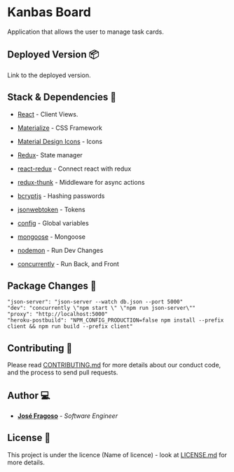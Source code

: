 # Kanbas Board 

Application that allows the user to manage task cards.

## Deployed Version 📦

Link to the deployed version.

## Stack & Dependencies 🔧

* [React](https://github.com/facebook/create-react-app) - Client Views.
* [Materialize](https://github.com/Dogfalo/materialize) - CSS Framework 
* [Material Design Icons](https://github.com/google/material-design-icons) - Icons
* [Redux](https://github.com/reduxjs/redux)- State manager
* [react-redux](https://github.com/reduxjs/react-redux) - Connect react with redux
* [redux-thunk](https://github.com/reduxjs/redux-thunk) - Middleware for async actions

* [bcryptjs]() - Hashing passwords
* [jsonwebtoken]() - Tokens
* [config]() - Global variables
* [mongoose]() - Mongoose


* [nodemon]() - Run Dev Changes
* [concurrently]() - Run Back, and Front


## Package Changes 📁

`"json-server": "json-server --watch db.json --port 5000"` <br/>
`"dev": "concurrently \"npm start \" \"npm run json-server\""` <br/>
`"proxy": "http://localhost:5000"` <br/>
`"heroku-postbuild": "NPM_CONFIG_PRODUCTION=false npm install --prefix client && npm run build --prefix client"`

## Contributing 📖

Please read [CONTRIBUTING.md](https://gist.github.com/jmfraggy/xxxxxx) for more details about our conduct code, and the process to send pull requests.

## Author 💻

* **[José Fragoso](https://github.com/jmfraggy)** - *Software Engineer* 

## License 📄

This project is under the licence (Name of licence) - look at [LICENSE.md](LICENSE.md) for more details.
